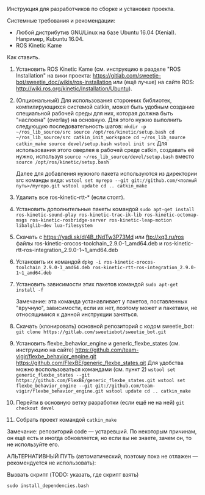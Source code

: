  
Инструкция для разработчиков по сборке и установке проекта.

Системные требования и рекомендации:
* Любой дистрибутив GNU/Linux на базе Ubuntu 16.04 (Xenial). Например, Kubuntu 16.04.
* ROS Kinetic Kame

Как ставить.

1. Установить ROS Kinetic Kame (см. инструкцию в разделе "ROS Installation" на вики проекта: https://gitlab.com/sweetie-bot/sweetie_doc/wikis/ros-installation или (ещё лучше) на сайте ROS: http://wiki.ros.org/kinetic/Installation/Ubuntu).

1. (Опциональный) Для использования сторонних библиотек, компилирующихся системой catkin, может быть удобным создание специальной рабочей среды для них, которая должна быть "наслоена" (overlay) на основную. Для этого нужно выполнить следующую последовательность шагов:
`
mkdir -p ~/ros_lib_source/src
source /opt/ros/kinetic/setup.bash
cd ~/ros_lib_source/src
catkin_init_workspace
cd ~/ros_lib_source
catkin_make
source devel/setup.bash
wstool init src
`
    Для использования этого оверлея в рабочей среде catkin, создавать её нужно, используя 
`source ~/ros_lib_source/devel/setup.bash`
вместо
`source /opt/ros/kinetic/setup.bash`

    Далее для добавления нужного пакета используются из директории src команды вида:
`
wstool set myrepo --git git://github.com/<полный путь>/myrepo.git
wstool update
cd ..
catkin_make
`

1. Удалить все ros-kinetic-rtt-* (если стоят). 

1. Установить дополнительные пакеты командой
`
sudo apt-get install ros-kinetic-sound-play ros-kinetic-trac-ik-lib ros-kinetic-octomap-msgs ros-kinetic-rosbridge-server ros-kinetic-leap-motion libalglib-dev lua-filesystem
`

1. Скачать с https://yadi.sk/d/4B_tNdTw3P73Md или ftp://xq3.ru/ros файлы ros-kinetic-orocos-toolchain_2.9.0-1_amd64.deb и 
ros-kinetic-rtt-ros-integration_2.9.0-1~1_amd64.deb

1. Установить их командой
`dpkg -i ros-kinetic-orocos-toolchain_2.9.0-1_amd64.deb ros-kinetic-rtt-ros-integration_2.9.0-1~1_amd64.deb`

1. Установить зависимости этих пакетов командой 
`sudo apt-get install -f`

    Замечание: эта команда устанавливает у пакетов, поставленных "вручную", зависимости, если их нет, поэтому может и пакетами, не относящимися к данной инструкции заняться.

1. Скачать (клонировать) основной репозиторий с кодом sweetie_bot:
`git clone https://gitlab.com/sweetiebot/sweetie_bot.git`

1. Установить flexbe_behavior_engine и generic_flexbe_states (см. инструкцию на сайте)
https://github.com/team-vigir/flexbe_behavior_engine.git
https://github.com/FlexBE/generic_flexbe_states.git
    Для удобства можно воспользоваться командами (см. пункт 2)
`
wstool set generic_flexbe_states --git https://github.com/FlexBE/generic_flexbe_states.git
wstool set flexbe_behavior_engine --git git://github.com/team-vigir/flexbe_behavior_engine.git
wstool update
cd ..
catkin_make
`

1. Перейти в основную ветку разработки (если ещё не на ней)
`git checkout devel`

1. Собрать проект командой
`catkin_make`

Замечание: репозиторий code &mdash; устаревший. По некоторым причинам, он ещё есть и иногда обновляется, но если вы не знаете, зачем он, то не используйте его.

АЛЬТЕРНАТИВНЫЙ ПУТЬ (автоматический, поэтому пока не отлажен &mdash; рекомендуется не использовать):

Вызвать скрипт (TODO: указать, где скрипт взять)

`sudo install_dependencies.bash`